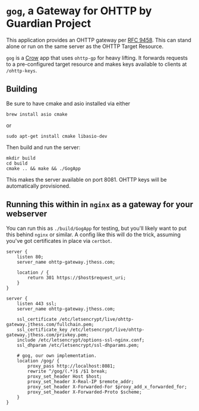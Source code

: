 # `gog`, a Gateway for OHTTP by Guardian Project

This application provides an OHTTP gateway per [RFC 9458](https://www.rfc-editor.org/rfc/rfc9458.html).  This can stand alone or run on the same server as the OHTTP Target Resource.

`gog` is a [Crow](https://crowcpp.org/) app that uses `ohttp-gp` for heavy lifting.  It forwards requests to a pre-configured target resource and makes keys available to clients at `/ohttp-keys`. 

## Building

Be sure to have cmake and asio installed via either

```
brew install asio cmake
```

or 

```
sudo apt-get install cmake libasio-dev
```

Then build and run the server:

```
mkdir build
cd build
cmake .. && make && ./GogApp
```

This makes the server available on port 8081.  OHTTP keys will be automatically provisioned.

## Running this within in `nginx` as a gateway for your webserver

You can run this as `./build/GogApp` for testing, but you'll likely want to put this behind `nginx` or similar.  A config like this will do the trick, assuming you've got certificates in place via `certbot`.

```
server {
    listen 80;
    server_name ohttp-gateway.jthess.com;

    location / {
        return 301 https://$host$request_uri;
    }
}

server {
    listen 443 ssl;
    server_name ohttp-gateway.jthess.com;

    ssl_certificate /etc/letsencrypt/live/ohttp-gateway.jthess.com/fullchain.pem;
    ssl_certificate_key /etc/letsencrypt/live/ohttp-gateway.jthess.com/privkey.pem;
    include /etc/letsencrypt/options-ssl-nginx.conf;
    ssl_dhparam /etc/letsencrypt/ssl-dhparams.pem;

    # gog, our own implementation.
    location /gog/ {
        proxy_pass http://localhost:8081;
        rewrite ^/gog/(.*)$ /$1 break;
        proxy_set_header Host $host;
        proxy_set_header X-Real-IP $remote_addr;
        proxy_set_header X-Forwarded-For $proxy_add_x_forwarded_for;
        proxy_set_header X-Forwarded-Proto $scheme;
    }
}
```